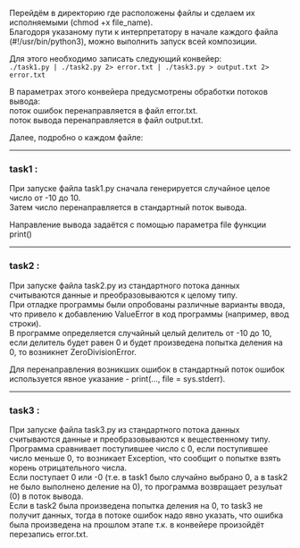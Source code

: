 Перейдём в директорию где расположены файлы и сделаем их исполняемыми (chmod +x file_name).  
Благодоря указаному пути к интерпретатору в начале каждого файла (#!/usr/bin/python3), можно выполнить запуск всей композиции.

Для этого необходимо записать следующий конвейер:  
`./task1.py | ./task2.py 2> error.txt | ./task3.py > output.txt 2> error.txt`

В параметрах этого конвейера предусмотрены обработки потоков вывода:  
поток ошибок перенаправляется в файл error.txt.  
поток вывода перенаправляется в файл output.txt.

Далее, подробно о каждом файле:

---
### task1 :

При запуске файла task1.py сначала генерируется случайное целое число от -10 до 10.  
Затем число перенаправляется в стандартный поток вывода.

Направление вывода задаётся с помощью параметра file функции print()

---
### task2 :

При запуске файла task2.py из стандартного потока данных считываются данные и преобразовываются к целому типу.  
При отладке программы были опробованы различные варианты ввода, что привело к добавлению ValueError в код программы (например, ввод строки).  
В программе определяется случайный целый делитель от -10 до 10, если делитель будет равен 0 и будет произведена попытка деления на 0, то возникнет ZeroDivisionError.

Для перенаправления возникших ошибок в стандартный поток ошибок используется явное указание - print(..., file = sys.stderr).

---
### task3 :

При запуске файла task3.py из стандартного потока данных считываются данные и преобразовываются к вещественному типу.  
Программа сравнивает поступившее число с 0, если поступившее число меньше 0, то возникает Exception, что сообщит о попытке взять корень отрицательного числа.  
Если поступает 0 или -0 (т.е. в task1 было случайно выбрано 0, а в task2 не было выполнено деление на 0), то программа возвращает резульат (0) в поток вывода.  
Если в task2 была произведена попытка деления на 0, то task3 не получит данных, тогда в потоке ошибок надо явно указать, что ошибка была произведена на прошлом этапе т.к. в конвейере произойдёт перезапись error.txt.
